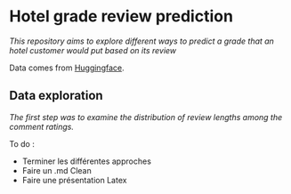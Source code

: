 # Hotel grade review prediction

*This repository aims to explore different ways to predict a grade that
an hotel customer would put based on its review*

Data comes from
[Huggingface](https://huggingface.co/datasets/patrickbdevaney/tripadvisor_hotel_reviews).

## Data exploration

*The first step was to examine the distribution of review lengths among
the comment ratings.*

To do :
- Terminer les différentes approches
- Faire un .md Clean
- Faire une présentation Latex 

